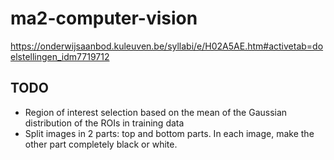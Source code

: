 # ma2-computer-vision
https://onderwijsaanbod.kuleuven.be/syllabi/e/H02A5AE.htm#activetab=doelstellingen_idm7719712

## TODO
* Region of interest selection based on the mean of the Gaussian distribution of the ROIs in training data
* Split images in 2 parts: top and bottom parts. In each image, make the other part completely black or white. 